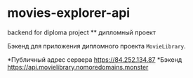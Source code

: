 # movies-explorer-api
backend for diploma project
** дипломный проект

Бэкенд для приложения дипломного проекта `MovieLibrary`.

*Публичный адрес сервера https://84.252.134.87
*Бэкенд https://api.movielibrary.nomoredomains.monster
